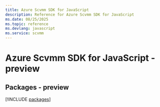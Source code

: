 ```yaml
---
title: Azure Scvmm SDK for JavaScript
description: Reference for Azure Scvmm SDK for JavaScript
ms.date: 08/25/2025
ms.topic: reference
ms.devlang: javascript
ms.service: scvmm
---
```

# Azure Scvmm SDK for JavaScript - preview
## Packages - preview
[!INCLUDE [packages](scvmm-index.md)]
